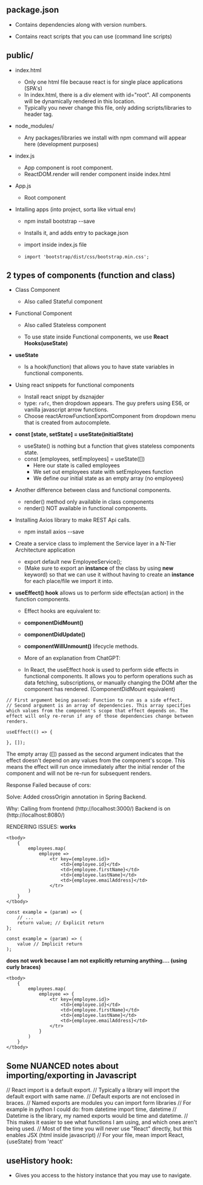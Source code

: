 ## package.json

- Contains dependencies along with version numbers.

- Contains react scripts that you can use (command line scripts)

## public/

- index.html
    -   Only one html file because react is for single place applications (SPA's)
    -   In index.html, there is a div element with id="root". All components will be dynamically 
    rendered in this location.
    -   Typically you never change this file, only adding scripts/libraries to header tag.

- node_modules/
    -   Any packages/libraries we install with npm command will appear here (development purposes)

- index.js
    -   App component is root component.
    -   ReactDOM.render will render component inside index.html

- App.js
    -   Root component


- Intalling apps (into project, sorta like virtual env)

    -   npm install bootstrap --save

    -   Installs it, and adds entry to package.json

    -   import inside index.js file

    -   ```import 'bootstrap/dist/css/bootstrap.min.css';```


## 2 types of components (function and class)

- Class Component

    -   Also called Stateful component

- Functional Component

    -   Also called Stateless component

    -   To use state inside Functional components, we use **React Hooks(useState)**

-   **useState**

    -   Is a hook(function) that allows you to have state variables in functional components.


- Using react snippets for functional components

    -   Install react snippt by dsznajder 
    -   type: ```rafc```, then dropdown appears. The guy prefers using ES6, or vanilla javascript arrow functions.
    -   Choose reactArrowFunctionExportComponent from dropdown menu that is created from autocomplete.

-   **const [state, setState] = useState(initialState)**

    -   useState() is nothing but a function that gives stateless components state.
    -   const [employees, setEmployees] = useState([])
        -   Here our state is called employees
        -   We set out employees state with setEmployees function
        -   We define our initial state as an empty array (no employees)

- Another difference between class and functional components.

    -   render() method only available in class components
    -   render() NOT available in functional components.


- Installing Axios library to make REST Api calls.
    -   npm install axios --save

- Create a service class to implement the Service layer in a N-Tier Architecture application

    -   export default new EmployeeService(); 
    -   (Make sure to export an **instance** of the class by using **new** keyword) so that we can use it without having to create an **instance** for each place/file we import it into. 


- **useEffect() hook** allows us to perform side effects(an action) in the function components.
    -   Effect hooks are equivalent to:
    -   **componentDidMount()**
    -   **componentDidUpdate()**
    -   **componentWillUnmount()** lifecycle methods.

    -   More of an explanation from ChatGPT:

    -   In React, the useEffect hook is used to perform side effects in functional components. It allows you to perform operations such as data fetching, subscriptions, or manually changing the DOM after the component has rendered. (ComponentDidMount equivalent)
```
// First argument being passed: Function to run as a side effect.
// Second argument is an array of dependencies. This array specifies which values from the component's scope that effect depends on. The effect will only re-rerun if any of those dependencies change between renders.

useEffect(() => {
    
}, []);
```

The empty array ([]) passed as the second argument indicates that the effect doesn't depend on any values from the component's scope. This means the effect will run once immediately after the initial render of the component and will not be re-run for subsequent renders.


Response Failed because of cors:

Solve: Added crossOrigin annotation in Spring Backend.

Why: Calling from frontend (http://localhost:3000/)
     Backend is on (http://localhost:8080/)



RENDERING ISSUES:
**works**
```
<tbody>
    { 
        employees.map(
            employee => 
                <tr key={employee.id}>
                    <td>{employee.id}</td>
                    <td>{employee.firstName}</td>
                    <td>{employee.lastName}</td>
                    <td>{employee.emailAddress}</td>
                </tr>
        )
    }
</tbody>
```
```
const example = (param) => {
    // ...
    return value; // Explicit return
};

```
```
const example = (param) => (
    value // Implicit return
);
```
**does not work because I am not explicitly returning anything.... (using curly braces)**
```
<tbody>
    { 
        employees.map(
            employee => { 
                <tr key={employee.id}>
                    <td>{employee.id}</td>
                    <td>{employee.firstName}</td>
                    <td>{employee.lastName}</td>
                    <td>{employee.emailAddress}</td>
                </tr>
            }
        )
    }
</tbody>
```


## Some NUANCED notes about importing/exporting in Javascript

// React import is a default export.
// Typically a library will import the default export with same name.
// Default exports are not enclosed in braces.
// Named exports are modules you can import form libraries
// For example in python I could do: from datetime import time, datetime
// Datetime is the library, my named exports would be time and datetime.
// This makes it easier to see what functions I am using, and which ones aren't being used.
// Most of the time you will never use "React" directly, but this enables JSX (html inside javascript)
// For your file, mean
import React, {useState} from 'react'


## useHistory hook: 

- Gives you access to the history instance that you may use to navigate.